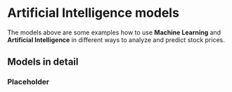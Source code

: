 # Artificial Intelligence models

The models above are some examples how to use **Machine Learning** and **Artificial Intelligence** in different ways to analyze and predict stock prices.


## Models in detail


### Placeholder
